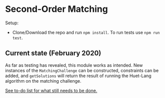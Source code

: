 
# Second-Order Matching

Setup:

- Clone/Download the repo and run `npm install`. To run tests use
  `npm run test`.

## Current state (February 2020)

As far as testing has revealed, this module works as intended. New instances of
the `MatchingChallenge` can be constructed, constraints can be added, and
`getSolutions` will return the result of running the Huet-Lang algorithm on the
matching challenge.

[See to-do list for what still needs to be done.](to-dos.md)
